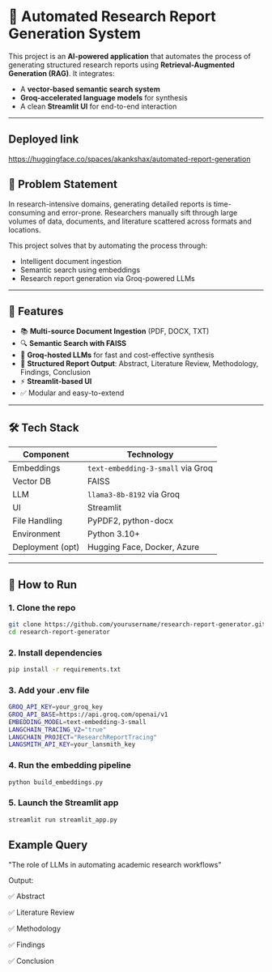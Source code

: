 # 📄 Automated Research Report Generation System

This project is an **AI-powered application** that automates the process of generating structured research reports using **Retrieval-Augmented Generation (RAG)**. It integrates:
- A **vector-based semantic search system**
- **Groq-accelerated language models** for synthesis
- A clean **Streamlit UI** for end-to-end interaction

---
## Deployed link
https://huggingface.co/spaces/akankshax/automated-report-generation

## 🧠 Problem Statement

In research-intensive domains, generating detailed reports is time-consuming and error-prone. Researchers manually sift through large volumes of data, documents, and literature scattered across formats and locations.

This project solves that by automating the process through:
- Intelligent document ingestion
- Semantic search using embeddings
- Research report generation via Groq-powered LLMs

---

## 🎯 Features

- 📚 **Multi-source Document Ingestion** (PDF, DOCX, TXT)
- 🔍 **Semantic Search with FAISS**
- 🤖 **Groq-hosted LLMs** for fast and cost-effective synthesis
- 📝 **Structured Report Output**: Abstract, Literature Review, Methodology, Findings, Conclusion
- ⚡ **Streamlit-based UI**
- ✅ Modular and easy-to-extend

---

## 🛠️ Tech Stack

| Component        | Technology                           |
|------------------|--------------------------------------|
| Embeddings       | `text-embedding-3-small` via Groq    |
| Vector DB        | FAISS                                |
| LLM              | `llama3-8b-8192` via Groq             |
| UI               | Streamlit                            |
| File Handling    | PyPDF2, python-docx                  |
| Environment      | Python 3.10+                          |
| Deployment (opt) | Hugging Face, Docker, Azure          |

---


## 🚀 How to Run

### 1. Clone the repo
```bash
git clone https://github.com/yourusername/research-report-generator.git
cd research-report-generator
```

### 2. Install dependencies
```bash
pip install -r requirements.txt
```

### 3. Add your .env file
```bash
GROQ_API_KEY=your_groq_key
GROQ_API_BASE=https://api.groq.com/openai/v1
EMBEDDING_MODEL=text-embedding-3-small
LANGCHAIN_TRACING_V2="true"
LANGCHAIN_PROJECT="ResearchReportTracing"
LANGSMITH_API_KEY=your_lansmith_key
```

### 4. Run the embedding pipeline
```bash
python build_embeddings.py
```

### 5. Launch the Streamlit app
```bash
streamlit run streamlit_app.py
```

## Example Query

"The role of LLMs in automating academic research workflows"

Output:

✅ Abstract

✅ Literature Review

✅ Methodology

✅ Findings

✅ Conclusion


